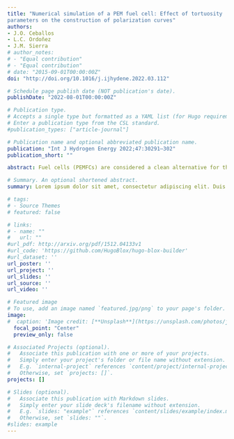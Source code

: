 ```yaml
---
title: "Numerical simulation of a PEM fuel cell: Effect of tortuosity
parameters on the construction of polarization curves"
authors:
- J.O. Ceballos
- L.C. Ordoñez
- J.M. Sierra
# author_notes:
# - "Equal contribution"
# - "Equal contribution"
# date: "2015-09-01T00:00:00Z"
doi: "http://doi.org/10.1016/j.ijhydene.2022.03.112"

# Schedule page publish date (NOT publication's date).
publishDate: "2022-08-01T00:00:00Z"

# Publication type.
# Accepts a single type but formatted as a YAML list (for Hugo requirements).
# Enter a publication type from the CSL standard.
#publication_types: ["article-journal"]

# Publication name and optional abbreviated publication name.
publication: "Int J Hydrogen Energy 2022;47:30291–302"
publication_short: ""

abstract: Fuel cells (PEMFCs) are considered a clean alternative for the production of electricity. To improve their efficiency, it is necessary to understand the transport phenomena that determine their performance. This work analyzes the effective diffusion coefficients in the gas diffusion and catalyst layers (GDL and CL, respectively) based on theories such as effective medium approximation and percolation theory of a 3D multiphase nonisothermal model of a single channel PEMFC. We calculate polarization curves with different effective diffusion models and tortuosity factors m, n using OpenFOAM. The best model that approaches to experimental data is the Tomadakis-Sotirchos model with n = 4.0. The exponent m that represents the tortuosity due to the geometry has a high impact on the polarization curve construction compared to the exponent n. High values of diffusibility do not mean high values of current densities showing that there are other phenomena involved, such as water flooding.

# Summary. An optional shortened abstract.
summary: Lorem ipsum dolor sit amet, consectetur adipiscing elit. Duis posuere tellus ac convallis placerat. Proin tincidunt magna sed ex sollicitudin condimentum.

# tags:
# - Source Themes
# featured: false

# links:
# - name: ""
#   url: ""
#url_pdf: http://arxiv.org/pdf/1512.04133v1
#url_code: 'https://github.com/HugoBlox/hugo-blox-builder'
#url_dataset: ''
url_poster: ''
url_project: ''
url_slides: ''
url_source: ''
url_video: ''

# Featured image
# To use, add an image named `featured.jpg/png` to your page's folder. 
image:
#  caption: 'Image credit: [**Unsplash**](https://unsplash.com/photos/jdD8gXaTZsc)'
  focal_point: "Center"
  preview_only: false

# Associated Projects (optional).
#   Associate this publication with one or more of your projects.
#   Simply enter your project's folder or file name without extension.
#   E.g. `internal-project` references `content/project/internal-project/index.md`.
#   Otherwise, set `projects: []`.
projects: []

# Slides (optional).
#   Associate this publication with Markdown slides.
#   Simply enter your slide deck's filename without extension.
#   E.g. `slides: "example"` references `content/slides/example/index.md`.
#   Otherwise, set `slides: ""`.
#slides: example
---
```

